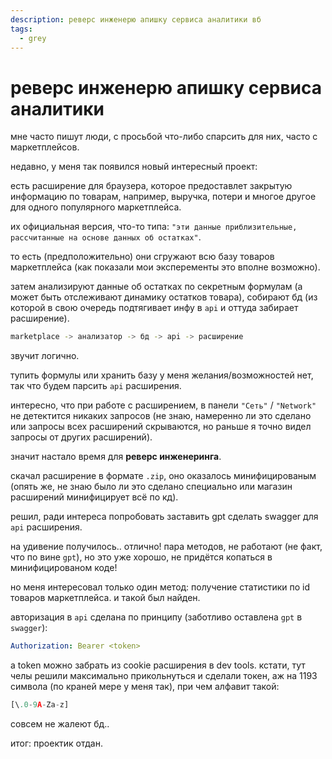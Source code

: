 ```yaml
---
description: реверс инженерю апишку сервиса аналитики вб
tags:
  - grey
---
```


# реверс инженерю апишку сервиса аналитики

мне часто пишут люди, с просьбой что-либо спарсить для них, часто с маркетплейсов.

недавно, у меня так появился новый интересный проект:

есть расширение для браузера, которое предоставлет закрытую информацию по товарам, например, выручка, потери и многое другое для одного популярного маркетплейса.

их официальная версия, что-то типа: `"эти данные приблизительные, рассчитанные на основе данных об остатках"`.

то есть (предположительно) они сгружают всю базу товаров маркетплейса (как показали мои эксперементы это вполне возможно).

затем анализируют данные об остатках по секретным формулам (а может быть отслеживают динамику остатков товара), собирают бд (из которой в свою очередь подтягивает инфу в `api` и оттуда забирает расширение).

``` bash
marketplace -> анализатор -> бд -> api -> расширение
```

звучит логично.

тупить формулы или хранить базу у меня желания/возможностей нет, так что будем парсить `api` расширения.

интересно, что при работе с расширением, в панели `"Сеть"` / `"Network"` не детектится никаких запросов (не знаю, намеренно ли это сделано или запросы всех расширений скрываются, но раньше я точно видел запросы от других расширений).

значит настало время для **реверс инженеринга**.

скачал расширение в формате `.zip`, оно оказалось минифицированым (опять же, не знаю было ли это сделано специально или магазин расширений минифицирует всё по кд).

решил, ради интереса попробовать заставить gpt сделать swagger для `api` расширения.

на удивение получилось.. отлично! пара методов, не работают (не факт, что по вине `gpt`), но это уже хорошо, не придётся копаться в минифицированом коде!

но меня интересовал только один метод: получение статистики по id товаров маркетплейса. и такой был найден.

авторизация в `api` сделана по принципу (заботливо оставлена `gpt` в `swagger`):

``` yaml
Authorization: Bearer <token>
```

а token можно забрать из cookie расширения в dev tools. кстати, тут челы решили максимально прикольнуться и сделали токен, аж на 1193 символа (по краней мере у меня так), при чем алфавит такой:

``` python
[\.0-9A-Za-z]
```

совсем не жалеют бд..

итог: проектик отдан.
